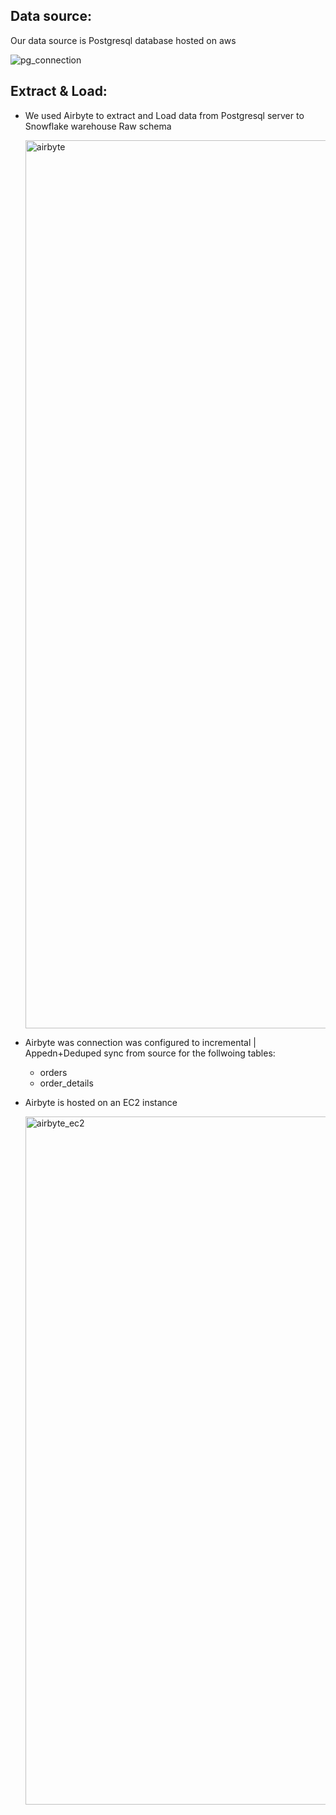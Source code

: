 ## Data source:

Our data source is Postgresql database hosted on aws


![pg_connection](https://github.com/zazwaz12/Sales-Insights/assets/145528713/2654b6f4-e2ed-43e6-85b3-ed4f28264694)

## Extract & Load:

- We used Airbyte to extract and Load data from Postgresql server to Snowflake warehouse Raw schema

  <img width="1421" alt="airbyte" src="https://github.com/zazwaz12/Sales-Insights/assets/145528713/3fd518e0-d5dd-4143-97c4-b5a6c2a95dbc">


- Airbyte was connection was configured to incremental | Appedn+Deduped sync from source for the follwoing tables:
    - orders
    - order_details

- Airbyte is hosted on an EC2 instance

  <img width="1101" alt="airbyte_ec2" src="https://github.com/zazwaz12/Sales-Insights/assets/145528713/1cdac8c3-9b24-48b3-8d1d-56c46b93224c">
